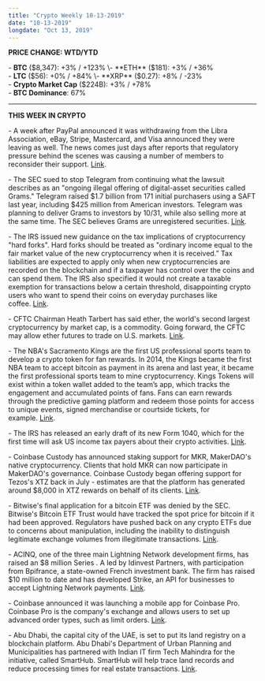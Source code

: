 ```yaml
---
title: "Crypto Weekly 10-13-2019"
date: "10-13-2019"
longdate: "Oct 13, 2019"
---
```


**PRICE CHANGE: WTD/YTD**

\- **BTC** ($8,347): +3% / +123%  
\- **ETH** ($181): +3% / +36%  
\- **LTC** ($56): +0% / +84%  
\- **XRP** ($0.27): +8% / -23%  
\- **Crypto Market Cap** ($224B): +3% / +78%  
\- **BTC Dominance**: 67%



---

**THIS WEEK IN CRYPTO**

\- A week after PayPal announced it was withdrawing from the Libra Association, eBay, Stripe, Mastercard, and Visa announced they were leaving as well. The news comes just days after reports that regulatory pressure behind the scenes was causing a number of members to reconsider their support. [Link](https://techcrunch.com/2019/10/11/ebay-stripe-and-mastercard-drop-out-of-facebooks-libra-association/).   
  
\- The SEC sued to stop Telegram from continuing what the lawsuit describes as an "ongoing illegal offering of digital-asset securities called Grams." Telegram raised $1.7 billion from 171 initial purchasers using a SAFT last year, including $425 million from American investors. Telegram was planning to deliver Grams to investors by 10/31, while also selling more at the same time. The SEC believes Grams are unregistered securities. [Link](https://www.theblockcrypto.com/post/43039/the-sec-sues-telegram-says-gram-tokens-are-securities).   
  
\- The IRS issued new guidance on the tax implications of cryptocurrency "hard forks". Hard forks should be treated as "ordinary income equal to the fair market value of the new cryptocurrency when it is received.” Tax liabilities are expected to apply only when new cryptocurrencies are recorded on the blockchain and if a taxpayer has control over the coins and can spend them. The IRS also specified it would not create a taxable exemption for transactions below a certain threshold, disappointing crypto users who want to spend their coins on everyday purchases like coffee. [Link](https://www.coindesk.com/the-irs-just-issued-its-first-cryptocurrency-tax-guidance-in-5-years).   
  
\- CFTC Chairman Heath Tarbert has said ether, the world's second largest cryptocurrency by market cap, is a commodity. Going forward, the CFTC may allow ether futures to trade on U.S. markets. [Link](https://www.coindesk.com/cftc-chairman-confirms-ether-cryptocurrency-is-a-commodity).   
  
\- The NBA's Sacramento Kings are the first US professional sports team to develop a crypto token for fan rewards. In 2014, the Kings became the first NBA team to accept bitcoin as payment in its arena and last year, it became the first professional sports team to mine cryptocurrency. Kings Tokens will exist within a token wallet added to the team’s app, which tracks the engagement and accumulated points of fans. Fans can earn rewards through the predictive gaming platform and redeem those points for access to unique events, signed merchandise or courtside tickets, for example. [Link](https://www.coindesk.com/nbas-sacramento-kings-to-reward-loyal-fans-with-crypto-tokens).   
  
\- The IRS has released an early draft of its new Form 1040, which for the first time will ask US income tax payers about their crypto activities. [Link](https://www.irs.gov/pub/irs-dft/f1040s1--dft.pdf).   
  
\- Coinbase Custody has announced staking support for MKR, MakerDAO's native cryptocurrency. Clients that hold MKR can now participate in MakerDAO's governance. Coinbase Custody began offering support for Tezos's XTZ back in July - estimates are that the platform has generated around $8,000 in XTZ rewards on behalf of its clients. [Link](https://www.theblockcrypto.com/linked/42940/coinbase-custody-adds-maker-governance-support).    
  
\- Bitwise's final application for a bitcoin ETF was denied by the SEC. Bitwise's Bitcoin ETF Trust would have tracked the spot price for bitcoin if it had been approved. Regulators have pushed back on any crypto ETFs due to concerns about manipulation, including the inability to distinguish legitimate exchange volumes from illegitimate transactions. [Link](https://www.theblockcrypto.com/post/42711/bitwises-bitcoin-etf-the-last-hope-has-been-denied).   
  
\- ACINQ, one of the three main Lightning Network development firms, has raised an $8 million Series . A led by Idinvest Partners, with participation from Bpifrance, a state-owned French investment bank. The firm has raised $10 million to date and has developed Strike, an API for businesses to accept Lightning Network payments. [Link](https://www.theblockcrypto.com/linked/42537/lightning-network-development-firm-acinq-raises-8m-series-a).   
  
\- Coinbase announced it was launching a mobile app for Coinbase Pro. Coinbase Pro is the company's exchange and allows users to set up advanced order types, such as limit orders. [Link](https://techcrunch.com/2019/10/10/coinbase-is-launching-coinbase-pro-mobile-app/).   
  
\- Abu Dhabi, the capital city of the UAE, is set to put its land registry on a blockchain platform. Abu Dhabi's Department of Urban Planning and Municipalities has partnered with Indian IT firm Tech Mahindra for the initiative, called SmartHub. SmartHub will help trace land records and reduce processing times for real estate transactions. [Link](https://www.theblockcrypto.com/linked/42266/abu-dhabi-to-put-land-records-on-blockchain).
